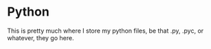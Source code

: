 # Python
This is pretty much where I store my python files, be that .py, .pyc, or whatever, they go here.
